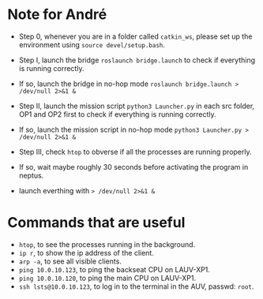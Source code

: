 # Note for André

- Step 0, whenever you are in a folder called `catkin_ws`, please set up the environment using `source devel/setup.bash`. 
- Step I, launch the bridge `roslaunch bridge.launch` to check if everything is running correctly.
- If so, launch the bridge in no-hop mode `roslaunch bridge.launch > /dev/null 2>&1 &`
- Step II, launch the mission script `python3 Launcher.py` in each src folder, OP1 and OP2 first to check if everything is running correctly.
- If so, launch the mission script in no-hop mode `python3 Launcher.py > /dev/null 2>&1 &`
- Step III, check `htop` to obverse if all the processes are running properly.
- If so, wait maybe roughly 30 seconds before activating the program in neptus.

- launch everthing with `> /dev/null 2>&1 &`


# Commands that are useful
- `htop`, to see the processes running in the background.
- `ip r`, to show the ip address of the client.
- `arp -a`, to see all visible clients.
- `ping 10.0.10.123`, to ping the backseat CPU on LAUV-XP1.
- `ping 10.0.10.120`, to ping the main CPU on LAUV-XP1.
- `ssh lsts@10.0.10.123`, to log in to the terminal in the AUV, passwd: `root`.
